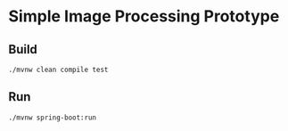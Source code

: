 # Simple Image Processing Prototype

## Build
`./mvnw clean compile test`

## Run
`./mvnw spring-boot:run`
